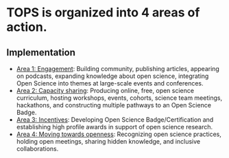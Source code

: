 # TOPS is organized into 4 areas of action.

## Implementation
- [Area 1: Engagement](./Area1_Engagement/): Building community, publishing articles, appearing on podcasts, expanding knowledge about open science, integrating Open Science into themes at large-scale events and conferences.
- [Area 2: Capacity sharing](./Area2_Capacity_Sharing/): Producing online, free, open science curriculum, hosting workshops, events, cohorts, science team meetings, hackathons, and constructing multiple pathways to an Open Science Badge.
- [Area 3: Incentives](./Area3_Incentives/): Developing Open Science Badge/Certification and establishing high profile awards in support of open science research.
- [Area 4: Moving towards openness](./Area4_Moving_To_Openness/): Recognizing open science practices, holding open meetings, sharing hidden knowledge, and inclusive collaborations.
